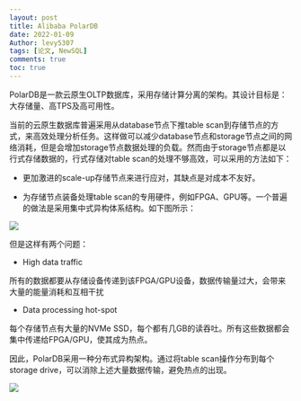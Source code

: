 ```yaml
---
layout: post
title: Alibaba PolarDB
date: 2022-01-09
Author: levy5307
tags: [论文, NewSQL]
comments: true
toc: true
---
```


PolarDB是一款云原生OLTP数据库，采用存储计算分离的架构。其设计目标是：大存储量、高TPS及高可用性。

当前的云原生数据库普遍采用从database节点下推table scan到存储节点的方式，来高效处理分析任务。这样做可以减少database节点和storage节点之间的网络消耗，但是会增加storage节点数据处理的负载。然而由于storage节点都是以行式存储数据的，行式存储对table scan的处理不够高效，可以采用的方法如下：

- 更加激进的scale-up存储节点来进行应对，其缺点是对成本不友好。

- 为存储节点装备处理table scan的专用硬件，例如FPGA、GPU等。一个普遍的做法是采用集中式异构体系结构。如下图所示：

![](../images/polardb-centralized.jpg)

但是这样有两个问题：

- High data traffic

所有的数据都要从存储设备传递到该FPGA/GPU设备，数据传输量过大，会带来大量的能量消耗和互相干扰

- Data processing hot-spot

每个存储节点有大量的NVMe SSD，每个都有几GB的读吞吐。所有这些数据都会集中传递给FPGA/GPU，使其成为热点。

因此，PolarDB采用一种分布式异构架构。通过将table scan操作分布到每个storage drive，可以消除上述大量数据传输，避免热点的出现。

![](../images/polardb-distributed.jpg)

